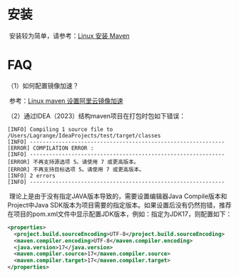 # 安装

​	安装较为简单，请参考：[Linux 安装 Maven](https://developer.aliyun.com/article/786760)

# FAQ

（1）如何配置镜像加速？

​	参考：[Linux maven 设置阿里云镜像加速](http://qiushao.net/2020/02/14/Linux/linux-maven-aliyun/index.html)

（2）通过IDEA（2023）结构maven项目在打包时包如下错误：

```shell
[INFO] Compiling 1 source file to /Users/Lagrange/IdeaProjects/test/target/classes
[INFO] -------------------------------------------------------------
[ERROR] COMPILATION ERROR : 
[INFO] -------------------------------------------------------------
[ERROR] 不再支持源选项 5。请使用 7 或更高版本。
[ERROR] 不再支持目标选项 5。请使用 7 或更高版本。
[INFO] 2 errors 
[INFO] -------------------------------------------------------------
```

​	理论上是由于没有指定JAVA版本导致的，需要设置编辑器Java Compile版本和Project中Java SDK版本为项目需要的指定版本。如果设置后没有仍然抱错，推荐在项目的pom.xml文件中显示配置JDK版本，例如：指定为JDK17，则配置如下：

```xml
<properties>
  <project.build.sourceEncoding>UTF-8</project.build.sourceEncoding>
  <maven.compiler.encoding>UTF-8</maven.compiler.encoding>
  <java.version>17</java.version>
  <maven.compiler.source>17</maven.compiler.source>
  <maven.compiler.target>17</maven.compiler.target>
</properties>
```

